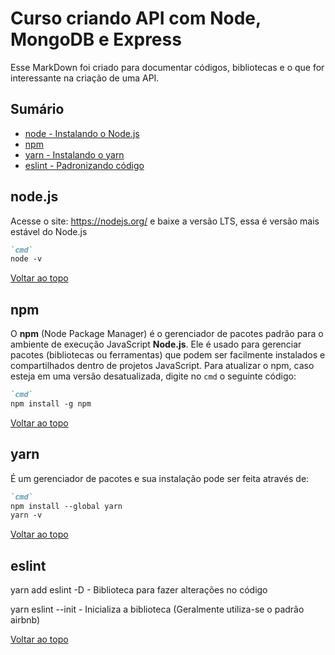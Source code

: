 # Curso criando API com Node, MongoDB e Express

Esse MarkDown foi criado para documentar códigos, bibliotecas e o que for interessante na criação de uma API.

## Sumário
- [node - Instalando o Node.js](#node.js)
- [npm](#npm)
- [yarn - Instalando o yarn](#yarn)
- [eslint - Padronizando código](#eslint)


  

## node.js
Acesse o site: https://nodejs.org/ e baixe a versão LTS, essa é versão mais estável do Node.js

```markdown
`cmd`
node -v
 ```
 [Voltar ao topo](#sumário)

## npm
O **npm** (Node Package Manager) é o gerenciador de pacotes padrão para o ambiente de execução JavaScript **Node.js**. Ele é usado para gerenciar pacotes (bibliotecas ou ferramentas) que podem ser facilmente instalados e compartilhados dentro de projetos JavaScript. Para atualizar o npm, caso esteja em uma versão desatualizada, digite no `cmd` o seguinte código:

```markdown
`cmd`
npm install -g npm
```

[Voltar ao topo](#sumário)


## yarn
É um gerenciador de pacotes e sua instalação pode ser feita através de:
```markdown
`cmd`
npm install --global yarn
yarn -v 
```
[Voltar ao topo](#sumário)

## eslint

yarn add eslint -D - Biblioteca para fazer alterações no código

yarn eslint --init - Inicializa a biblioteca (Geralmente utiliza-se o padrão airbnb)

[Voltar ao topo](#sumário)